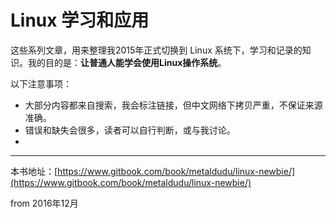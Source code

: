 # Linux 学习和应用




这些系列文章，用来整理我2015年正式切换到 Linux 系统下，学习和记录的知识。我的目的是：**让普通人能学会使用Linux操作系统**。


以下注意事项：

+ 大部分内容都来自搜索，我会标注链接，但中文网络下拷贝严重，不保证来源准确。
+ 错误和缺失会很多，读者可以自行判断，或与我讨论。
+ 

---

本书地址：[https://www.gitbook.com/book/metaldudu/linux-newbie/](https://www.gitbook.com/book/metaldudu/linux-newbie/)

from 2016年12月